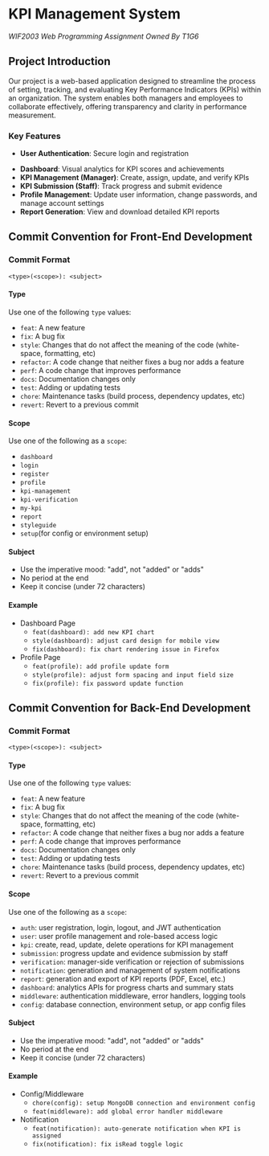 # KPI Management System

*WIF2003 Web Programming Assignment Owned By T1G6*

## Project Introduction

Our project is a web-based application designed to streamline the process of setting, tracking, and evaluating Key Performance Indicators (KPIs) within an organization. The system enables both managers and employees to collaborate effectively, offering transparency and clarity in performance measurement.

### Key Features

- **User Authentication**: Secure login and registration

* **Dashboard**: Visual analytics for KPI scores and achievements
* **KPI Management (Manager)**: Create, assign, update, and verify KPIs
* **KPI Submission (Staff)**: Track progress and submit evidence
* **Profile Management**: Update user information, change passwords, and manage account settings
* **Report Generation**: View and download detailed KPI reports

## Commit Convention for Front-End Development

### Commit Format

```
<type>(<scope>): <subject>
```

#### Type

Use one of the following `type` values:

* `feat`: A new feature
* `fix`: A bug fix
* `style`: Changes that do not affect the meaning of the code (white-space, formatting, etc)
* `refactor`: A code change that neither fixes a bug nor adds a feature
* `perf`: A code change that improves performance
* `docs`: Documentation changes only
* `test`: Adding or updating tests
* `chore`: Maintenance tasks (build process, dependency updates, etc)
* `revert`: Revert to a previous commit

#### Scope

Use one of the following as a `scope`:

* `dashboard`
* `login`
* `register`
* `profile`
* `kpi-management`
* `kpi-verification`
* `my-kpi`
* `report`
* `styleguide`
* `setup`(for config or environment setup)

#### Subject

* Use the imperative mood: "add", not "added" or "adds"
* No period at the end
* Keep it concise (under 72 characters)

#### Example

* Dashboard Page
  * `feat(dashboard): add new KPI chart`
  * `style(dashboard): adjust card design for mobile view`
  * `fix(dashboard): fix chart rendering issue in Firefox`
* Profile Page
  * `feat(profile): add profile update form`
  * `style(profile): adjust form spacing and input field size`
  * `fix(profile): fix password update function`



## Commit Convention for Back-End Development

### Commit Format

```
<type>(<scope>): <subject>                   
```

#### Type

Use one of the following `type` values:

* `feat`: A new feature
* `fix`: A bug fix
* `style`: Changes that do not affect the meaning of the code (white-space, formatting, etc)
* `refactor`: A code change that neither fixes a bug nor adds a feature
* `perf`: A code change that improves performance
* `docs`: Documentation changes only
* `test`: Adding or updating tests
* `chore`: Maintenance tasks (build process, dependency updates, etc)
* `revert`: Revert to a previous commit

#### Scope

Use one of the following as a `scope`:

* `auth`: user registration, login, logout, and JWT authentication
* `user`: user profile management and role-based access logic
* `kpi`: create, read, update, delete operations for KPI management
* `submission`: progress update and evidence submission by staff
* `verification`: manager-side verification or rejection of submissions
* `notification`: generation and management of system notifications
* `report`: generation and export of KPI reports (PDF, Excel, etc.)
* `dashboard`: analytics APIs for progress charts and summary stats
* `middleware`: authentication middleware, error handlers, logging tools
* `config`: database connection, environment setup, or app config files

#### Subject

* Use the imperative mood: "add", not "added" or "adds"
* No period at the end
* Keep it concise (under 72 characters)

#### Example

* Config/Middleware
  * `chore(config): setup MongoDB connection and environment config`
  * `feat(middleware): add global error handler middleware`
* Notification
  * `feat(notification): auto-generate notification when KPI is assigned`
  * `fix(notification): fix isRead toggle logic`

